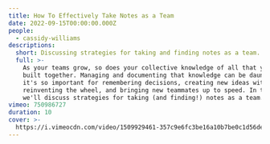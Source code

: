 ```yaml
---
title: How To Effectively Take Notes as a Team
date: 2022-09-15T00:00:00.000Z
people:
  - cassidy-williams
descriptions:
  short: Discussing strategies for taking and finding notes as a team.
  full: >-
    As your teams grow, so does your collective knowledge of all that you've
    built together. Managing and documenting that knowledge can be daunting, but
    it's so important for remembering decisions, creating new ideas without
    reinventing the wheel, and bringing new teammates up to speed. In this talk,
    we'll discuss strategies for taking (and finding!) notes as a team.
vimeo: 750986727
duration: 10
cover: >-
  https://i.vimeocdn.com/video/1509929461-357c9e6fc3be16a10b7be0c1d56de98043d5c082774307393e8e7321d97b6b4e-d
---
```


